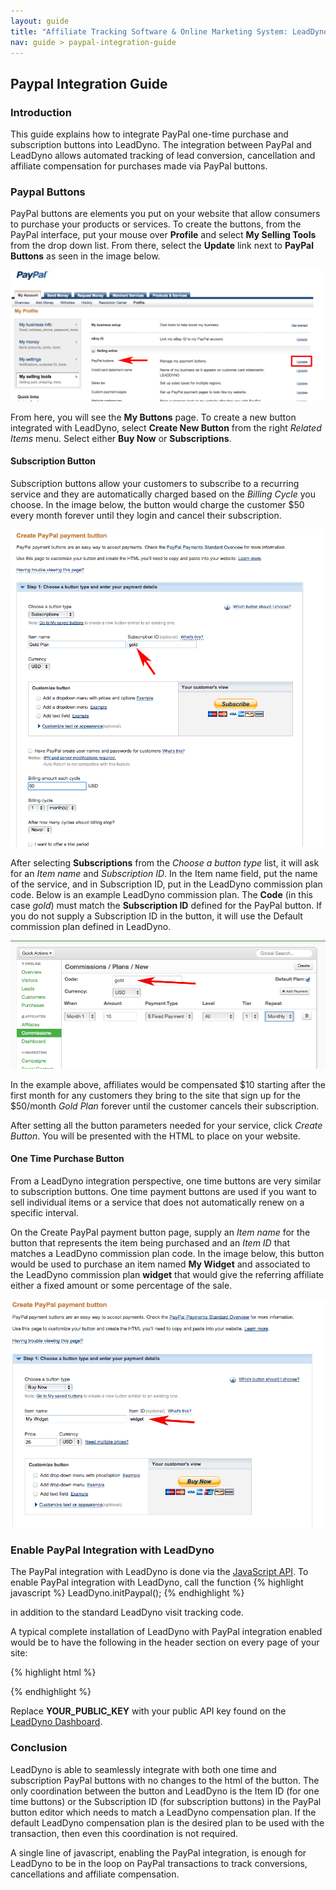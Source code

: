 ```yaml
---
layout: guide
title: "Affiliate Tracking Software & Online Marketing System: LeadDyno"
nav: guide > paypal-integration-guide
---
```


## Paypal Integration Guide

### Introduction

This guide explains how to integrate PayPal one-time purchase and subscription buttons into LeadDyno. The integration
between PayPal and LeadDyno allows automated tracking of lead conversion, cancellation and affiliate compensation for purchases
made via PayPal buttons.


### Paypal Buttons

PayPal buttons are elements you put on your website that allow consumers to purchase your products or services. To
create the buttons, from the PayPal interface, put your mouse over **Profile** and select **My Selling Tools** from the drop down list.
From there, select the **Update** link next to **PayPal Buttons** as seen in the image below.

![PayPal Selling Tools](/img/pp_guide_create_buttons.png)


From here, you will see the **My Buttons** page. To create a new button integrated with LeadDyno, select **Create New Button**
from the right *Related Items* menu. Select either **Buy Now** or **Subscriptions**.


#### Subscription Button

Subscription buttons allow your customers to subscribe to a recurring service and they are automatically charged based
on the *Billing Cycle* you choose. In the image below, the button would charge the customer $50 every month forever until
they login and cancel their subscription.

![PayPal Subscription Button](/img/pp_guide_subscription_button.png)

After selecting **Subscriptions** from the *Choose a button type* list, it will ask for an *Item name* and
*Subscription ID*. In the Item name field, put the name of the service, and in Subscription ID, put in the LeadDyno
commission plan code. Below is an example LeadDyno commission plan. The **Code** (in this case *gold*) must match the
**Subscription ID** defined for the PayPal button. If you do not supply a Subscription ID in the button, it will use
the Default commission plan defined in LeadDyno.


![LeadDyno Commission Plan](/img/pp_guide_leaddyno_commission_plan.png)


In the example above, affiliates would be compensated $10 starting after the first month for any customers they bring
to the site that sign up for the $50/month *Gold Plan* forever until the customer cancels their subscription.

After setting all the button parameters needed for your service, click *Create Button*. You will be presented with the
HTML to place on your website.


#### One Time Purchase Button

From a LeadDyno integration perspective, one time buttons are very similar to subscription buttons. One time payment
buttons are used if you want to sell individual items or a service that does not automatically renew on a specific interval.

On the Create PayPal payment button page, supply an *Item name* for the button that represents the item being purchased
and an *Item ID* that matches a LeadDyno commission plan code. In the image below, this button would be used to purchase
an item named **My Widget** and associated to the LeadDyno commission plan **widget** that would give the referring affiliate
either a fixed amount or some percentage of the sale.

![PayPal Buy Now Button](/img/pp_guide_buynow_button.png)

### Enable PayPal Integration with LeadDyno

The PayPal integration with LeadDyno is done via the [JavaScript API](http://developer.leaddyno.com/js-api.html).
To enable PayPal integration with LeadDyno, call the function
{% highlight javascript %}
  LeadDyno.initPaypal();
{% endhighlight %}

in addition to the standard LeadDyno visit tracking code.

A typical complete installation of LeadDyno with PayPal integration enabled would be to have the following in the header section on
every page of your site:

{% highlight html %}
<script type="text/javascript" src="https://static.leaddyno.com/js"></script>
<script>
  LeadDyno.key = "YOUR_PUBLIC_KEY";
  LeadDyno.recordVisit();
  LeadDyno.initPaypal();
 </script>
{% endhighlight %}

Replace **YOUR_PUBLIC_KEY** with your public API key found on the [LeadDyno Dashboard](https://app.leaddyno.com/settings/account).

### Conclusion

LeadDyno is able to seamlessly integrate with both one time and subscription PayPal buttons with no changes to the html
of the button. The only coordination between the button and LeadDyno is the Item ID (for one time buttons) or the
Subscription ID (for subscription buttons) in the PayPal button editor which needs to match a LeadDyno compensation plan.
If the default LeadDyno compensation plan is the desired plan to be used with the transaction, then even this coordination is not required.

A single line of javascript, enabling the PayPal integration, is enough for LeadDyno to be in the loop on PayPal transactions
to track conversions, cancellations and affiliate compensation.


